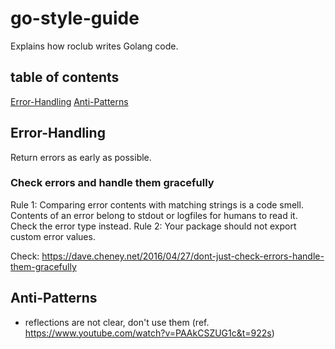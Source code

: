 # go-style-guide
Explains how roclub writes Golang code.

## table of contents
[Error-Handling](#Error-Handling)
[Anti-Patterns](#Anti-Patterns)

## Error-Handling

Return errors as early as possible.

### Check errors and handle them gracefully
Rule 1: Comparing error contents with matching strings is a code smell. Contents of an error belong to stdout or logfiles for humans to read it. Check the error type instead.
Rule 2: Your package should not export custom error values.

Check: https://dave.cheney.net/2016/04/27/dont-just-check-errors-handle-them-gracefully


## Anti-Patterns
- reflections are not clear, don't use them (ref. https://www.youtube.com/watch?v=PAAkCSZUG1c&t=922s)
